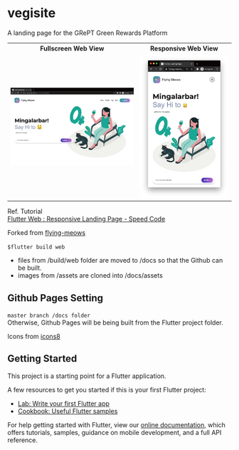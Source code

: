 # vegisite

A landing page for the GRePT Green Rewards Platform

<table>
    <tr>
        <th> Fullscreen Web View   </th>
        <th> Responsive Web View  </th>
    </tr>
    <tr>
        <td>
            <img src="Screen Shot 2021-01-07 at 09.21.05.png" height="">  
        </td>
        <td>
            <img src="Screen Shot 2021-01-07 at 09.20.51.png" height="">
        </td>
    </tr>
</table>

Ref. Tutorial  
[Flutter Web : Responsive Landing Page - Speed Code](https://www.youtube.com/watch?v=87cz-ihAJ-8)  

Forked from [flying-meows](https://github.com/flying-meows/flutter-landing-page)

`$flutter build web`  

- files from /build/web folder are moved to /docs so that the Github can be built.  
- images from /assets are cloned into /docs/assets

## Github Pages Setting  

`master branch /docs folder`  
Otherwise, Github Pages will be being built from the Flutter project folder.  

Icons from [icons8](https://icons8.com/)  

## Getting Started

This project is a starting point for a Flutter application.

A few resources to get you started if this is your first Flutter project:

- [Lab: Write your first Flutter app](https://flutter.dev/docs/get-started/codelab)
- [Cookbook: Useful Flutter samples](https://flutter.dev/docs/cookbook)

For help getting started with Flutter, view our
[online documentation](https://flutter.dev/docs), which offers tutorials,
samples, guidance on mobile development, and a full API reference.
